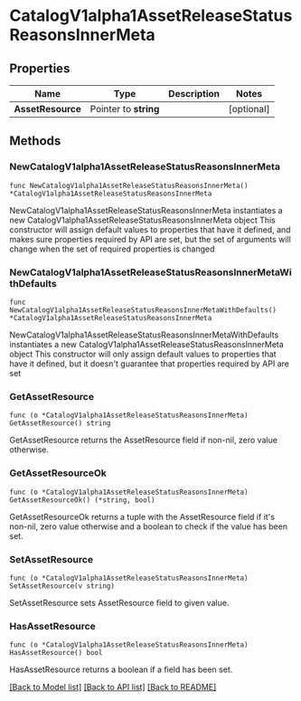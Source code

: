 # CatalogV1alpha1AssetReleaseStatusReasonsInnerMeta

## Properties

Name | Type | Description | Notes
------------ | ------------- | ------------- | -------------
**AssetResource** | Pointer to **string** |  | [optional] 

## Methods

### NewCatalogV1alpha1AssetReleaseStatusReasonsInnerMeta

`func NewCatalogV1alpha1AssetReleaseStatusReasonsInnerMeta() *CatalogV1alpha1AssetReleaseStatusReasonsInnerMeta`

NewCatalogV1alpha1AssetReleaseStatusReasonsInnerMeta instantiates a new CatalogV1alpha1AssetReleaseStatusReasonsInnerMeta object
This constructor will assign default values to properties that have it defined,
and makes sure properties required by API are set, but the set of arguments
will change when the set of required properties is changed

### NewCatalogV1alpha1AssetReleaseStatusReasonsInnerMetaWithDefaults

`func NewCatalogV1alpha1AssetReleaseStatusReasonsInnerMetaWithDefaults() *CatalogV1alpha1AssetReleaseStatusReasonsInnerMeta`

NewCatalogV1alpha1AssetReleaseStatusReasonsInnerMetaWithDefaults instantiates a new CatalogV1alpha1AssetReleaseStatusReasonsInnerMeta object
This constructor will only assign default values to properties that have it defined,
but it doesn't guarantee that properties required by API are set

### GetAssetResource

`func (o *CatalogV1alpha1AssetReleaseStatusReasonsInnerMeta) GetAssetResource() string`

GetAssetResource returns the AssetResource field if non-nil, zero value otherwise.

### GetAssetResourceOk

`func (o *CatalogV1alpha1AssetReleaseStatusReasonsInnerMeta) GetAssetResourceOk() (*string, bool)`

GetAssetResourceOk returns a tuple with the AssetResource field if it's non-nil, zero value otherwise
and a boolean to check if the value has been set.

### SetAssetResource

`func (o *CatalogV1alpha1AssetReleaseStatusReasonsInnerMeta) SetAssetResource(v string)`

SetAssetResource sets AssetResource field to given value.

### HasAssetResource

`func (o *CatalogV1alpha1AssetReleaseStatusReasonsInnerMeta) HasAssetResource() bool`

HasAssetResource returns a boolean if a field has been set.


[[Back to Model list]](../README.md#documentation-for-models) [[Back to API list]](../README.md#documentation-for-api-endpoints) [[Back to README]](../README.md)


